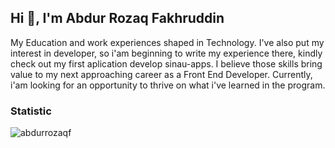 ## Hi 👋, I'm Abdur Rozaq Fakhruddin

My Education and work experiences shaped in Technology. I've also put my interest in developer, so i'am beginning to write my experience there, kindly check out my first aplication develop sinau-apps. I believe those skills bring value to my next approaching career as a Front End Developer. Currently, i'am looking for an opportunity to thrive on what i've learned in the program.

### Statistic
<img align="left" src="https://github-readme-stats.vercel.app/api/top-langs?username=abdurrozaqf&layout=compact&theme=react&hide=php&langs_count=6" alt="abdurrozaqf" />
